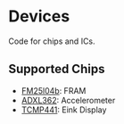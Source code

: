 Devices
=======

Code for chips and ICs.

Supported Chips
---------------

- [FM25l04b](http://www.cypress.com/part/fm25l04b-g): FRAM
- [ADXL362](http://www.analog.com/en/products/mems/accelerometers/adxl362.html): Accelerometer
- [TCMP441](http://www.digikey.com/product-detail/en/ST044AS182/ST044AS182-ND/4898786): Eink Display